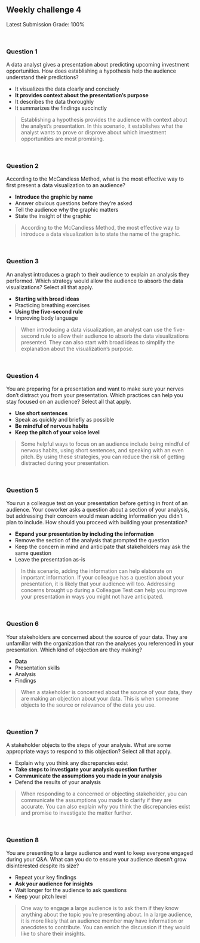 ## Weekly challenge 4

Latest Submission Grade: 100%

&nbsp;

### Question 1

A data analyst gives a presentation about predicting upcoming investment opportunities. How does establishing a hypothesis help the audience understand their predictions?

* It visualizes the data clearly and concisely
* **It provides context about the presentation’s purpose**
* It describes the data thoroughly 
* It summarizes the findings succinctly

> Establishing a hypothesis provides the audience with context about the analyst’s presentation. In this scenario, it establishes what the analyst wants to prove or disprove about which investment opportunities are most promising.

&nbsp;

### Question 2

According to the McCandless Method, what is the most effective way to first present a data visualization to an audience?

* **Introduce the graphic by name**
* Answer obvious questions before they’re asked
* Tell the audience why the graphic matters
* State the insight of the graphic

> According to the McCandless Method, the most effective way to introduce a data visualization is to state the name of the graphic.

&nbsp;

### Question 3

An analyst introduces a graph to their audience to explain an analysis they performed. Which strategy would allow the audience to absorb the data visualizations? Select all that apply.

* **Starting with broad ideas**
* Practicing breathing exercises
* **Using the five-second rule**
* Improving body language

> When introducing a data visualization, an analyst can use the five-second rule to allow their audience to absorb the data visualizations presented. They can also start with broad ideas to simplify the explanation about the visualization’s purpose.

&nbsp;

### Question 4

You are preparing for a presentation and want to make sure your nerves don’t distract you from your presentation. Which practices can help you stay focused on an audience? Select all that apply.

* **Use short sentences**
* Speak as quickly and briefly as possible
* **Be mindful of nervous habits**
* **Keep the pitch of your voice level**

> Some helpful ways to focus on an audience include being mindful of nervous habits, using short sentences, and speaking with an even pitch. By using these strategies, you can reduce the risk of getting distracted during your presentation.

&nbsp;

### Question 5

You run a colleague test on your presentation before getting in front of an audience. Your coworker asks a question about a section of your analysis, but addressing their concern would mean adding information you didn’t plan to include. How should you proceed with building your presentation?

* **Expand your presentation by including the information**
* Remove the section of the analysis that prompted the question
* Keep the concern in mind and anticipate that stakeholders may ask the same question
* Leave the presentation as-is

> In this scenario, adding the information can help elaborate on important information. If your colleague has a question about your presentation, it is likely that your audience will too. Addressing concerns brought up during a Colleague Test can help you improve your presentation in ways you might not have anticipated.

&nbsp;

### Question 6

Your stakeholders are concerned about the source of your data. They are unfamiliar with the organization that ran the analyses you referenced in your presentation. Which kind of objection are they making?

* **Data**
* Presentation skills
* Analysis
* Findings

> When a stakeholder is concerned about the source of your data, they are making an objection about your data. This is when someone objects to the source or relevance of the data you use.

&nbsp;

### Question 7

A stakeholder objects to the steps of your analysis. What are some appropriate ways to respond to this objection? Select all that apply. 

* Explain why you think any discrepancies exist
* **Take steps to investigate your analysis question further**
* **Communicate the assumptions you made in your analysis**
* Defend the results of your analysis 

> When responding to a concerned or objecting stakeholder, you can communicate the assumptions you made to clarify if they are accurate. You can also explain why you think the discrepancies exist and promise to investigate the matter further.

&nbsp;

### Question 8

You are presenting to a large audience and want to keep everyone engaged during your Q&A. What can you do to ensure your audience doesn’t grow disinterested despite its size?

* Repeat your key findings
* **Ask your audience for insights**
* Wait longer for the audience to ask questions
* Keep your pitch level

> One way to engage a large audience is to ask them if they know anything about the topic you’re presenting about. In a large audience, it is more likely that an audience member may have information or anecdotes to contribute. You can enrich the discussion if they would like to share their insights.